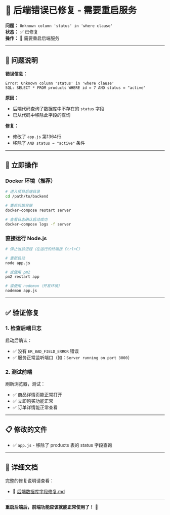 # 🚨 后端错误已修复 - 需要重启服务

**问题：** `Unknown column 'status' in 'where clause'`  
**状态：** ✅ 已修复  
**操作：** 🔄 需要重启后端服务

---

## 📝 问题说明

**错误信息：**

```
Error: Unknown column 'status' in 'where clause'
SQL: SELECT * FROM products WHERE id = 7 AND status = "active"
```

**原因：**

- 后端代码查询了数据库中不存在的 `status` 字段
- 已从代码中移除此字段的查询

**修复：**

- 修改了 `app.js` 第1364行
- 移除了 `AND status = "active"` 条件

---

## 🚀 立即操作

### Docker 环境（推荐）

```bash
# 进入项目后端目录
cd /path/to/backend

# 重启后端容器
docker-compose restart server

# 查看日志确认启动成功
docker-compose logs -f server
```

### 直接运行 Node.js

```bash
# 停止当前进程（在运行的终端按 Ctrl+C）

# 重新启动
node app.js

# 或使用 pm2
pm2 restart app

# 或使用 nodemon（开发环境）
nodemon app.js
```

---

## ✅ 验证修复

### 1. 检查后端日志

启动后确认：

- ✅ 没有 `ER_BAD_FIELD_ERROR` 错误
- ✅ 服务正常监听端口（如：`Server running on port 3000`）

### 2. 测试前端

刷新浏览器，测试：

- ✅ 商品详情页能正常打开
- ✅ 立即购买功能正常
- ✅ 订单详情能正常查看

---

## 📋 修改的文件

- ✅ `app.js` - 移除了 products 表的 status 字段查询

---

## 🔗 详细文档

完整的修复说明请查看：

- 📄 [后端数据库字段修复.md](./后端数据库字段修复.md)

---

**重启后端后，前端功能应该就能正常使用了！** 🎉
